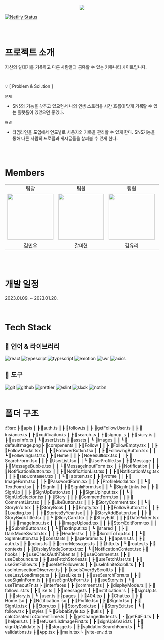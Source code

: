 <div align="center">
  <img src="https://user-images.githubusercontent.com/77133565/213366004-458a84a3-8e36-4ac6-81a5-0ad36944bd83.png" />
</div>

[![Netlify Status](https://api.netlify.com/api/v1/badges/383b598e-c07f-427a-84f3-f052918e8974/deploy-status)](https://app.netlify.com/sites/sensational-concha-6acb55/deploys)

<br />
<br />

# 프로젝트 소개

자신의 일대기를 기록하고 다른 사람들과 공유할 수 있는 커뮤니티 사이트입니다.

<br />

💡 [ Problem & Solution ]

`문제`

- SNS의 기능을 갖추고 있으면서 나의 인생 스토리를 시간 흐름에 맞게 기록할 수 있는 플랫폼이 있었으면 좋겠다.

`해결`

- 타임라인을 도입해서 연도별로 사용자의 기록을 관리할 수 있게 한다.
  SNS기능을 통해 다른 사람의 프로필과 게시글들을 살펴볼 수 있게 한다.

<br />
<br />

# Members

<table>
  <tbody>
  <tr>
  <td align="center">팀장</td>
  <td align="center">팀원</td>
  <td align="center">팀원</td>
  <td align="center">팀원</td>
  <td align="center">팀원</td>
  </tr>
  <tr>
  <td align="center"><a href="https://github.com/kmww"><img src="https://avatars.githubusercontent.com/u/105067764?v=4" width="150px;" style="max-width: 100%;"/></a></td>
  <td align="center"><a href="https://github.com/Kal-MH"><img src="https://avatars.githubusercontent.com/u/59648372?v=4" width="150px;" style="max-width: 100%;"/></a></td>
  <td align="center"><a href="https://github.com/glassk"><img src="https://avatars.githubusercontent.com/u/63575891?v=4" width="150px;" style="max-width: 100%;"/></a></td>
  <td align="center"><a href="https://github.com/tooooo1"><img src="https://avatars.githubusercontent.com/u/77133565?v=4" width="150px;" style="max-width: 100%;"/></a></td>
  <td align="center"><a href="https://github.com/metacode22"><img src="https://avatars.githubusercontent.com/u/93233930?v=4" width="150px;" style="max-width: 100%;"/></a></td>
  </tr>
  <tr>
  <td align="center"><a href="https://github.com/kmww">김민우</a></td>
  <td align="center"><a href="https://github.com/Kal-MH">갈미현</a></td>
  <td align="center"><a href="https://github.com/glassk">김유리</a></td>
  <td align="center"><a href="https://github.com/tooooo1">정충일</a></td>
  <td align="center"><a href="https://github.com/metacode22">신승준</a></td>
  </tr>
  </tbody>
</table>

<br />
<br />

# 개발 일정

2023.01.09. ~ 2023.01.20.

<br />

# Tech Stack

## 💪 언어 & 라이브러리

<img src="https://img.shields.io/badge/react-61DAFB?style=for-the-badge&logo=react&logoColor=black" alt="react">
<img src="https://img.shields.io/badge/typescript-3178C6?style=for-the-badge&logo=typescript&logoColor=white" alt="typescript">
<img src="https://img.shields.io/badge/vite-646CFF?style=for-the-badge&logo=vite&logoColor=white" alt="typescript">
<img src="https://img.shields.io/badge/emotion-DB7093?style=for-the-badge&logo=emotion&logoColor=white" alt="emotion">
<img src="https://img.shields.io/badge/swr-FFFFFF?style=for-the-badge&logo=swr&logoColor=white" alt="swr">
<img src="https://img.shields.io/badge/axios-5A29E4?style=for-the-badge&logo=axios&logoColor=white" alt="axios">

<br />

## 🔧 도구

<img src="https://img.shields.io/badge/git-F05032?style=for-the-badge&logo=git&logoColor=white" alt="git">
<img src="https://img.shields.io/badge/github-181717?style=for-the-badge&logo=github&logoColor=white" alt="github">
<img src="https://img.shields.io/badge/prettier-F7B93E?style=for-the-badge&logo=prettier&logoColor=white" alt="prettier">
<img src="https://img.shields.io/badge/eslint-4B32C3?style=for-the-badge&logo=eslint&logoColor=white" alt="eslint">
<img src="https://img.shields.io/badge/slack-4A154B?style=for-the-badge&logo=slack&logoColor=white" alt="slack">
<img src="https://img.shields.io/badge/notion-000000?style=for-the-badge&logo=notion&logoColor=white" alt="notion">

<br />
<br />

# 폴더 구조
📦src
 ┣ 📂apis
 ┃ ┣ 📜auth.ts
 ┃ ┣ 📜follow.ts
 ┃ ┣ 📜getFollowUser.ts
 ┃ ┣ 📜instance.ts
 ┃ ┣ 📜notification.ts
 ┃ ┣ 📜search.ts
 ┃ ┣ 📜signup.ts
 ┃ ┣ 📜story.ts
 ┃ ┣ 📜userInfo.ts
 ┃ ┗ 📜userList.ts
 ┣ 📂assets
 ┃ ┗ 📂images
 ┃ ┃ ┗ 📜defaultImage.png
 ┣ 📂components
 ┃ ┣ 📂Follow
 ┃ ┃ ┣ 📜FollowEmpty.tsx
 ┃ ┃ ┣ 📜FollowModal.tsx
 ┃ ┃ ┣ 📜FollowerButton.tsx
 ┃ ┃ ┣ 📜FollowingButton.tsx
 ┃ ┃ ┗ 📜FollowingList.tsx
 ┃ ┣ 📂Home
 ┃ ┃ ┣ 📜NoResultBox.tsx
 ┃ ┃ ┣ 📜SearchForm.tsx
 ┃ ┃ ┣ 📜UserList.tsx
 ┃ ┃ ┗ 📜UserProfile.tsx
 ┃ ┣ 📂Message
 ┃ ┃ ┣ 📜MessageBubble.tsx
 ┃ ┃ ┗ 📜MessageInputForm.tsx
 ┃ ┣ 📂Notification
 ┃ ┃ ┣ 📜NotificationButton.tsx
 ┃ ┃ ┣ 📜NotificationList.tsx
 ┃ ┃ ┣ 📜NotificationMsg.tsx
 ┃ ┃ ┣ 📜TabContainer.tsx
 ┃ ┃ ┗ 📜TabItem.tsx
 ┃ ┣ 📂Profile
 ┃ ┃ ┣ 📜ImageForm.tsx
 ┃ ┃ ┣ 📜PasswordForm.tsx
 ┃ ┃ ┣ 📜ProfileModal.tsx
 ┃ ┃ ┗ 📜TextForm.tsx
 ┃ ┣ 📂SignIn
 ┃ ┃ ┣ 📜SignInForm.tsx
 ┃ ┃ ┗ 📜SignInLinks.tsx
 ┃ ┣ 📂SignUp
 ┃ ┃ ┣ 📜SignUpButton.tsx
 ┃ ┃ ┣ 📜SignUpInput.tsx
 ┃ ┃ ┗ 📜SignUpSelector.tsx
 ┃ ┣ 📂Story
 ┃ ┃ ┣ 📜CommentForm.tsx
 ┃ ┃ ┣ 📜CommentList.tsx
 ┃ ┃ ┣ 📜LikeButton.tsx
 ┃ ┃ ┣ 📜StoryComment.tsx
 ┃ ┃ ┗ 📜StoryInfo.tsx
 ┃ ┣ 📂StoryBook
 ┃ ┃ ┣ 📜Empty.tsx
 ┃ ┃ ┣ 📜FollowButton.tsx
 ┃ ┃ ┣ 📜Loading.tsx
 ┃ ┃ ┣ 📜StoriesByYear.tsx
 ┃ ┃ ┣ 📜StoryAddButton.tsx
 ┃ ┃ ┣ 📜StoryBookTitle.tsx
 ┃ ┃ ┗ 📜StoryCard.tsx
 ┃ ┣ 📂StoryEdit
 ┃ ┃ ┣ 📜DatePicker.tsx
 ┃ ┃ ┣ 📜ImageInput.tsx
 ┃ ┃ ┣ 📜ImageUpload.tsx
 ┃ ┃ ┣ 📜StoryEditForm.tsx
 ┃ ┃ ┣ 📜SubmitButton.tsx
 ┃ ┃ ┗ 📜TextInput.tsx
 ┃ ┗ 📂shared
 ┃ ┃ ┣ 📜DarkModeSwitch.tsx
 ┃ ┃ ┣ 📜Header.tsx
 ┃ ┃ ┣ 📜ScrollToTop.tsx
 ┃ ┃ ┗ 📜SignInButton.tsx
 ┣ 📂constants
 ┃ ┣ 📜apiParams.ts
 ┃ ┣ 📜apiUrls.ts
 ┃ ┣ 📜auth.ts
 ┃ ┣ 📜colors.ts
 ┃ ┣ 📜errorMessages.ts
 ┃ ┣ 📜http.ts
 ┃ ┗ 📜routes.ts
 ┣ 📂contexts
 ┃ ┣ 📜DisplayModeContext.tsx
 ┃ ┗ 📜NotificationContext.tsx
 ┣ 📂hooks
 ┃ ┣ 📜useCheckAuthToken.ts
 ┃ ┣ 📜useComment.ts
 ┃ ┣ 📜useDebounce.ts
 ┃ ┣ 📜useFetchStories.ts
 ┃ ┣ 📜useFetchUser.ts
 ┃ ┣ 📜useGetFollow.ts
 ┃ ┣ 📜useGetFollower.ts
 ┃ ┣ 📜useInfiniteScroll.ts
 ┃ ┣ 📜useIntersectionObserver.ts
 ┃ ┣ 📜useIsOverByScroll.ts
 ┃ ┣ 📜useLazyLoadImage.ts
 ┃ ┣ 📜useLike.ts
 ┃ ┣ 📜useSearchForm.ts
 ┃ ┣ 📜useSignInForm.ts
 ┃ ┣ 📜useSignUpForm.ts
 ┃ ┣ 📜useStory.ts
 ┃ ┗ 📜useTimeoutFn.ts
 ┣ 📂interfaces
 ┃ ┣ 📜comment.ts
 ┃ ┣ 📜displayMode.ts
 ┃ ┣ 📜followList.ts
 ┃ ┣ 📜like.ts
 ┃ ┣ 📜message.ts
 ┃ ┣ 📜notification.ts
 ┃ ┣ 📜signUp.ts
 ┃ ┣ 📜story.ts
 ┃ ┗ 📜user.ts
 ┣ 📂pages
 ┃ ┣ 📜404.tsx
 ┃ ┣ 📜Chat.tsx
 ┃ ┣ 📜Home.tsx
 ┃ ┣ 📜Notification.tsx
 ┃ ┣ 📜Profile.tsx
 ┃ ┣ 📜SignIn.tsx
 ┃ ┣ 📜SignUp.tsx
 ┃ ┣ 📜Story.tsx
 ┃ ┣ 📜StoryBook.tsx
 ┃ ┣ 📜StoryEdit.tsx
 ┃ ┗ 📜follow.tsx
 ┣ 📂styles
 ┃ ┗ 📜GlobalStyle.tsx
 ┣ 📂utils
 ┃ ┣ 📜calcCreatedToCurrentTime.ts
 ┃ ┣ 📜getChangedIndex.ts
 ┃ ┣ 📜getF4FId.ts
 ┃ ┣ 📜helpers.ts
 ┃ ┣ 📜setUserListImageFirst.ts
 ┃ ┣ 📜signUpIsValid.ts
 ┃ ┣ 📜signUpValidate.ts
 ┃ ┣ 📜storage.ts
 ┃ ┣ 📜validationSearchForm.ts
 ┃ ┗ 📜validations.ts
 ┣ 📜App.tsx
 ┣ 📜main.tsx
 ┗ 📜vite-env.d.ts
